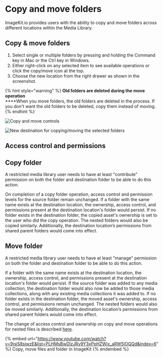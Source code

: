 # Copy and move folders

ImageKit.io provides users with the ability to copy and move folders across different locations within the Media Library.

## Copy & move folders

1. Select single or multiple folders by pressing and holding the Command key in Mac or the Ctrl key in Windows.
2. Either right-click on any selected item to see available operations or click the copy/move icon at the top.
3. Choose the new location from the right drawer as shown in the screenshot.

{% hint style="warning" %}
**Old folders are deleted during the move operation**\
****When you move folders, the old folders are deleted in the process. If you don't want the old folders to be deleted, copy them instead of moving.
{% endhint %}

![Copy and move controls](../../.gitbook/assets/copy-move-folder-dropdown.png)

![New destination for copying/moving the selected folders](<../../.gitbook/assets/copy-move-folder-drawer.png>)

## Access control and permissions

## Copy folder
A restricted media library user needs to have at least "contribute" permission on both the folder and destination folder to be able to do this action.

On completion of a copy folder operation, access control and permission levels for the source folder remain unchanged. If a folder with the same name exists at the destination location, the ownership, access control, and permissions present at the destination location's folder would persist. If no folder exists in the destination folder, the copied asset's ownership is set to the user who did the copy operation. The nested folders would also be copied similarly. Additionally, the destination location’s permissions from shared parent folders would come into effect.

## Move folder
A restricted media library user needs to have at least "manage" permission on both the folder and destination folder to be able to do this action.

If a folder with the same name exists at the destination location, the ownership, access control, and permissions present at the destination location's folder would persist. If the source folder was added to any media collection, the destination folder would also now be added to those media collections, along with any existing media collections it was added to. If no folder exists in the destination folder, the moved asset's ownership, access control, and permissions remain unchanged. The nested folders would also be moved similarly. Additionally, the destination location’s permissions from shared parent folders would come into effect.

The change of access control and ownership on copy and move operations for nested files is described [here](./copy-and-move-files.md#access-control-and-permissions).

{% embed url="https://www.youtube.com/watch?v=9jsiS8siwzE&list=PLHMsBwDlzJRy9Y3xPpHZWjx_aRW5IOQQd&index=6" %}
Copy, move files and folder in ImageKit
{% endembed %}
